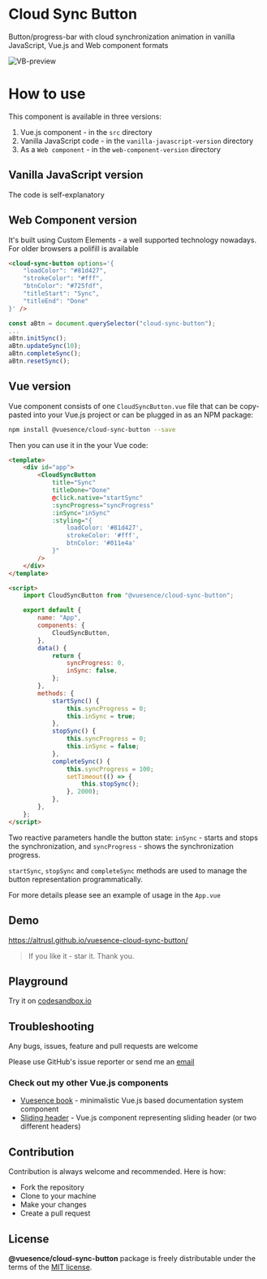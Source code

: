 # Cloud Sync Button

Button/progress-bar with cloud synchronization animation in vanilla JavaScript, Vue.js and Web component formats

![VB-preview](https://altrusl.github.io/vuesence-cloud-sync-button/csb.gif)

# How to use

This component is available in three versions:

1. Vue.js component - in the `src` directory
2. Vanilla JavaScript code - in the `vanilla-javascript-version` directory
3. As a `Web component` - in the `web-component-version` directory

## Vanilla JavaScript version

The code is self-explanatory

## Web Component version

It's built using Custom Elements - a well supported technology nowadays. For older browsers a polifill is available

```html
<cloud-sync-button options='{
	"loadColor": "#81d427",
	"strokeColor": "#fff",
	"btnColor": "#725fdf",
	"titleStart": "Sync",
	"titleEnd": "Done"
}' />
```

```javascript
const aBtn = document.querySelector("cloud-sync-button");
...
aBtn.initSync();
aBtn.updateSync(10);
aBtn.completeSync();
aBtn.resetSync();
```

## Vue version

Vue component consists of one `CloudSyncButton.vue` file that can be copy-pasted into your Vue.js project or can be plugged in as an NPM package:

```bash
npm install @vuesence/cloud-sync-button --save
```

Then you can use it in the your Vue code:

```html
<template>
	<div id="app">
		<CloudSyncButton
			title="Sync"
			titleDone="Done"
			@click.native="startSync"
			:syncProgress="syncProgress"
			:inSync="inSync"
			:styling="{
                loadColor: '#81d427',
                strokeColor: '#fff',
                btnColor: '#011e4a'
            }"
		/>
	</div>
</template>

<script>
	import CloudSyncButton from "@vuesence/cloud-sync-button";

	export default {
		name: "App",
		components: {
			CloudSyncButton,
		},
		data() {
			return {
				syncProgress: 0,
				inSync: false,
			};
		},
		methods: {
			startSync() {
				this.syncProgress = 0;
				this.inSync = true;
			},
			stopSync() {
				this.syncProgress = 0;
				this.inSync = false;
			},
			completeSync() {
				this.syncProgress = 100;
				setTimeout(() => {
					this.stopSync();
				}, 2000);
			},
		},
	};
</script>
```

Two reactive parameters handle the button state: `inSync` - starts and stops the synchronization,
and `syncProgress` - shows the synchronization progress.

`startSync`, `stopSync` and `completeSync` methods are used to manage the button representation programmatically.

For more details please see an example of usage in the `App.vue`

## Demo

<a href="https://altrusl.github.io/vuesence-cloud-sync-button/" target="_blank">https://altrusl.github.io/vuesence-cloud-sync-button/</a>

> If you like it - star it. Thank you.


## Playground

Try it on <a href="https://codesandbox.io/s/cloud-sync-button-hv9dr" target="_blank">codesandbox.io</a>

<!-- > ! The version on `codesandbox.io` might be slightly out of date -->

## Troubleshooting

Any bugs, issues, feature and pull requests are welcome

Please use GitHub's issue reporter or send me an <a href="mailto:ruslan.makarov@gmail.com">email</a>

### Check out my other Vue.js components

- <a href="https://github.com/altrusl/vuesence-book" target="_blank">Vuesence book</a> - minimalistic Vue.js based documentation system component
- <a href="https://github.com/altrusl/vuesence-sliding-header" target="_blank">Sliding header</a> - Vue.js component representing sliding header (or two different headers)

## Contribution

Contribution is always welcome and recommended. Here is how:

-   Fork the repository
-   Clone to your machine
-   Make your changes
-   Create a pull request

## License

**@vuesence/cloud-sync-button** package is freely distributable under the terms of the [MIT license](LICENSE).
